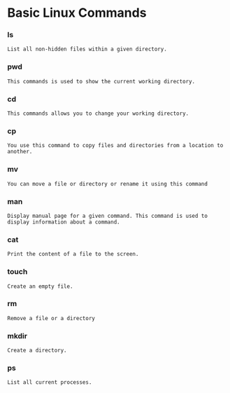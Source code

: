 # Basic Linux Commands

### ls

```
List all non-hidden files within a given directory.
```

### pwd

```
This commands is used to show the current working directory.
```

### cd

```
This commands allows you to change your working directory.
```

### cp

```
You use this command to copy files and directories from a location to another.
```

### mv

```
You can move a file or directory or rename it using this command
```

### man

```
Display manual page for a given command. This command is used to display information about a command.
```

### cat

```
Print the content of a file to the screen.
```

### touch

```
Create an empty file.
```

### rm

```
Remove a file or a directory 
```

### mkdir

```
Create a directory.
```

### ps

```
List all current processes.
```
